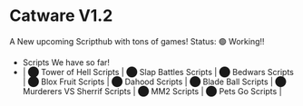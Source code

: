# Catware V1.2
A New upcoming Scripthub with tons of games!
Status: 🟢 Working!!
- Scripts We have so far!
- | ⬤ Tower of Hell Scripts | ⬤ Slap Battles Scripts | ⬤ Bedwars Scripts | ⬤ Blox Fruit Scripts | ⬤ Dahood Scripts | ⬤ Blade Ball Scripts | ⬤ Murderers VS Sherrif Scripts | ⬤ MM2 Scripts | ⬤ Pets Go Scripts |
